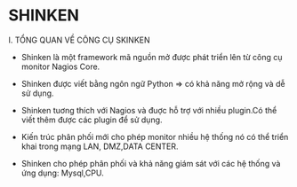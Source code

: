 SHINKEN
=======

I. TỔNG QUAN VỀ CÔNG CỤ SKINKEN 

- Shinken là một framework mã nguồn mở được phát triển lên từ công cụ monitor Nagios Core.

- Shinken được viết bằng ngôn ngữ Python => có khả năng mở rộng và dễ sử dụng.

- Shinken tuơng thích với Nagios và đuợc hỗ trợ với  nhiều plugin.Có thể viết thêm được các plugin để sử dụng.

- Kiến trúc phân phối mới cho phép monitor nhiều hệ thống nó có thể triển khai trong mạng LAN, DMZ,DATA CENTER.

- Shinken cho phép phân phối và khả năng giám sát  với các hệ thống và ứng dụng: Mysql,CPU.
 
